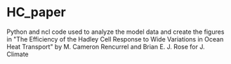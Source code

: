 # HC_paper
Python and ncl code used to analyze the model data and create the figures in "The Efficiency of the Hadley Cell Response to Wide Variations in Ocean Heat Transport" by M. Cameron Rencurrel and Brian E. J. Rose for J. Climate
